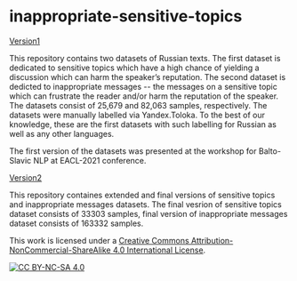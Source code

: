 # inappropriate-sensitive-topics

[Version1](Version1)

This repository contains two datasets of Russian texts. The first dataset is dedicated to sensitive topics which have a high chance of yielding a discussion which can harm the speaker’s reputation. The second dataset is dedicted to inappropriate messages -- the messages on a sensitive topic which can frustrate the reader and/or harm the reputation of the speaker. The datasets consist of 25,679 and 82,063 samples, respectively. The datasets were manually labelled via Yandex.Toloka.
To the best of our knowledge, these are the first datasets with such labelling for Russian as well as any other languages.

The first version of the datasets was presented at the workshop for Balto-Slavic NLP at EACL-2021 conference.

[Version2](Version2)

This repository containes extended and final versions of sensitive topics and inappropriate messages datasets.
The final vesrion of sensitive topics dataset consists of 33303 samples, final version of inappropriate messages dataset consists of 163332 samples.

This work is licensed under a [Creative Commons Attribution-NonCommercial-ShareAlike 4.0 International License][cc-by-nc-sa].

[![CC BY-NC-SA 4.0][cc-by-nc-sa-image]][cc-by-nc-sa]

[cc-by-nc-sa]: http://creativecommons.org/licenses/by-nc-sa/4.0/
[cc-by-nc-sa-image]: https://i.creativecommons.org/l/by-nc-sa/4.0/88x31.png
